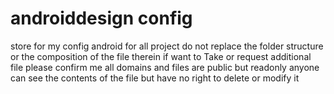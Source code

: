 # androiddesign config
store for my config android for all project
do not replace the folder structure or the composition of the file therein
if want to Take or request additional file please confirm me
all domains and files are public but readonly
anyone can see the contents of the file but have no right to delete or modify it
